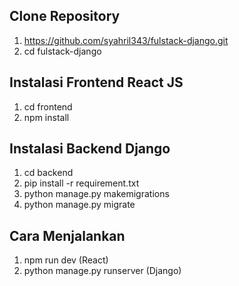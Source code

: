 ## Clone Repository
1. https://github.com/syahril343/fulstack-django.git
2. cd fulstack-django

## Instalasi Frontend React JS
1. cd frontend
2. npm install

## Instalasi Backend Django
1. cd backend
2. pip install -r requirement.txt
3. python manage.py makemigrations
4. python manage.py migrate

## Cara Menjalankan
1. npm run dev (React)
2. python manage.py runserver (Django)
